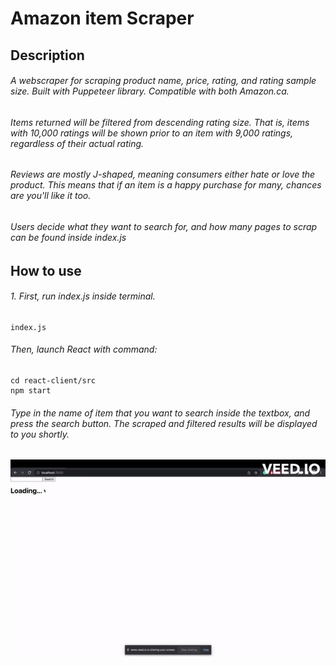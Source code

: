 # Amazon item Scraper


## Description
###### A webscraper for scraping product name, price, rating, and rating sample size. Built with Puppeteer library. Compatible with both Amazon.ca.

###### Items returned will be filtered from descending rating size. That is, items with 10,000 ratings will be shown prior to an item with 9,000 ratings, regardless of their actual rating.

###### Reviews are mostly J-shaped, meaning consumers either *hate* or *love* the product. This means that if an item is a happy purchase for many, chances are you'll like it too.

###### Users decide what they want to search for, and how many pages to scrap can be found inside index.js

## How to use
###### 1. First, run index.js inside terminal. 
```
index.js
```
###### Then, launch React with command: 
```
cd react-client/src
npm start
```
###### Type in the name of item that you want to search inside the textbox, and press the search button. The scraped and filtered results will be displayed to you shortly.



###### ![](demo.gif)
